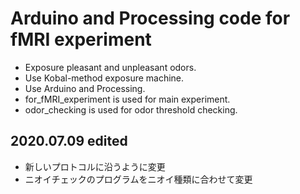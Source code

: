 # Arduino and Processing code for fMRI experiment

* Exposure pleasant and unpleasant odors.
* Use Kobal-method exposure machine.
* Use Arduino and Processing.
* for_fMRI_experiment is used for main experiment.
* odor_checking is used for odor threshold checking.

## 2020.07.09 edited
* 新しいプロトコルに沿うように変更
* ニオイチェックのプログラムをニオイ種類に合わせて変更
